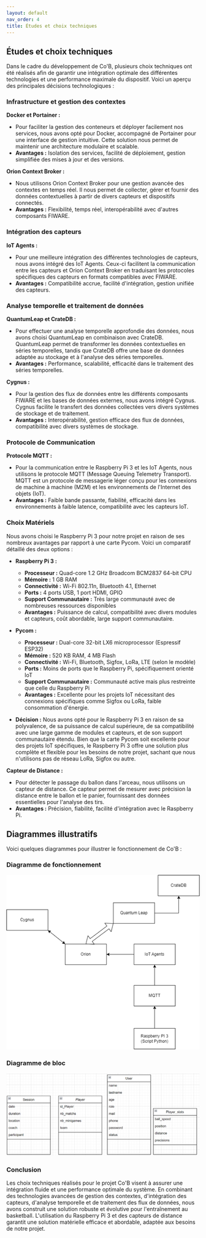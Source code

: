 ```yaml
---
layout: default
nav_order: 4
title: Études et choix techniques
---
```


## Études et choix techniques

Dans le cadre du développement de Co'B, plusieurs choix techniques ont été réalisés afin de garantir une intégration optimale des différentes technologies et une performance maximale du dispositif. Voici un aperçu des principales décisions technologiques :

### Infrastructure et gestion des contextes

**Docker et Portainer :**
   - Pour faciliter la gestion des conteneurs et déployer facilement nos services, nous avons opté pour Docker, accompagné de Portainer pour une interface de gestion intuitive. Cette solution nous permet de maintenir une architecture modulaire et scalable.
   - **Avantages :** Isolation des services, facilité de déploiement, gestion simplifiée des mises à jour et des versions.

**Orion Context Broker :**
   - Nous utilisons Orion Context Broker pour une gestion avancée des contextes en temps réel. Il nous permet de collecter, gérer et fournir des données contextuelles à partir de divers capteurs et dispositifs connectés.
   - **Avantages :** Flexibilité, temps réel, interopérabilité avec d'autres composants FIWARE.

### Intégration des capteurs

**IoT Agents :**
   - Pour une meilleure intégration des différentes technologies de capteurs, nous avons intégré des IoT Agents. Ceux-ci facilitent la communication entre les capteurs et Orion Context Broker en traduisant les protocoles spécifiques des capteurs en formats compatibles avec FIWARE.
   - **Avantages :** Compatibilité accrue, facilité d'intégration, gestion unifiée des capteurs.

### Analyse temporelle et traitement de données

**QuantumLeap et CrateDB :**
   - Pour effectuer une analyse temporelle approfondie des données, nous avons choisi QuantumLeap en combinaison avec CrateDB. QuantumLeap permet de transformer les données contextuelles en séries temporelles, tandis que CrateDB offre une base de données adaptée au stockage et à l'analyse des séries temporelles.
   - **Avantages :** Performance, scalabilité, efficacité dans le traitement des séries temporelles.

**Cygnus :**
   - Pour la gestion des flux de données entre les différents composants FIWARE et les bases de données externes, nous avons intégré Cygnus. Cygnus facilite le transfert des données collectées vers divers systèmes de stockage et de traitement.
   - **Avantages :** Interopérabilité, gestion efficace des flux de données, compatibilité avec divers systèmes de stockage.

### Protocole de Communication

**Protocole MQTT :**
   - Pour la communication entre le Raspberry Pi 3 et les IoT Agents, nous utilisons le protocole MQTT (Message Queuing Telemetry Transport). MQTT est un protocole de messagerie léger conçu pour les connexions de machine à machine (M2M) et les environnements de l'Internet des objets (IoT).
   - **Avantages :** Faible bande passante, fiabilité, efficacité dans les environnements à faible latence, compatibilité avec les capteurs IoT.

### Choix Matériels

 Nous avons choisi le Raspberry Pi 3 pour notre projet en raison de ses nombreux avantages par rapport à une carte Pycom. Voici un comparatif détaillé des deux options :

   - **Raspberry Pi 3 :**
     - **Processeur :** Quad-core 1.2 GHz Broadcom BCM2837 64-bit CPU
     - **Mémoire :** 1 GB RAM
     - **Connectivité :** Wi-Fi 802.11n, Bluetooth 4.1, Ethernet
     - **Ports :** 4 ports USB, 1 port HDMI, GPIO
     - **Support Communautaire :** Très large communauté avec de nombreuses ressources disponibles
     - **Avantages :** Puissance de calcul, compatibilité avec divers modules et capteurs, coût abordable, large support communautaire.

   - **Pycom :**
     - **Processeur :** Dual-core 32-bit LX6 microprocessor (Espressif ESP32)
     - **Mémoire :** 520 KB RAM, 4 MB Flash
     - **Connectivité :** Wi-Fi, Bluetooth, Sigfox, LoRa, LTE (selon le modèle)
     - **Ports :** Moins de ports que le Raspberry Pi, spécifiquement orienté IoT
     - **Support Communautaire :** Communauté active mais plus restreinte que celle du Raspberry Pi
     - **Avantages :** Excellente pour les projets IoT nécessitant des connexions spécifiques comme Sigfox ou LoRa, faible consommation d'énergie.

   - **Décision :** Nous avons opté pour le Raspberry Pi 3 en raison de sa polyvalence, de sa puissance de calcul supérieure, de sa compatibilité avec une large gamme de modules et capteurs, et de son support communautaire étendu. Bien que la carte Pycom soit excellente pour des projets IoT spécifiques, le Raspberry Pi 3 offre une solution plus complète et flexible pour les besoins de notre projet, sachant que nous n'utilisons pas de réseau LoRa, Sigfox ou autre.


**Capteur de Distance :**
   -  Pour détecter le passage du ballon dans l'arceau, nous utilisons un capteur de distance. Ce capteur permet de mesurer avec précision la distance entre le ballon et le panier, fournissant des données essentielles pour l'analyse des tirs.
   - **Avantages :** Précision, fiabilité, facilité d'intégration avec le Raspberry Pi.

## Diagrammes illustratifs
Voici quelques diagrammes pour illustrer le fonctionnement de Co'B :

### Diagramme de fonctionnement
![Diagramme de bloc BDD](images/Diagramme_sans_nom.drawio_1.png)

### Diagramme de bloc
![Diagramme fonctionnel](images/diagramme_de_bloc.png)



### Conclusion

Les choix techniques réalisés pour le projet Co'B visent à assurer une intégration fluide et une performance optimale du système. En combinant des technologies avancées de gestion des contextes, d'intégration des capteurs, d'analyse temporelle et de traitement des flux de données, nous avons construit une solution robuste et évolutive pour l'entraînement au basketball. L'utilisation du Raspberry Pi 3 et des capteurs de distance garantit une solution matérielle efficace et abordable, adaptée aux besoins de notre projet.
